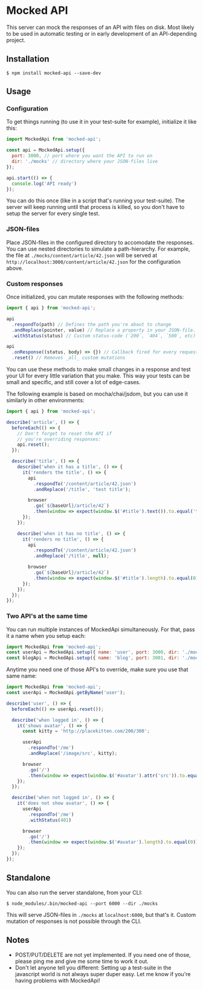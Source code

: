 # Mocked API

This server can mock the responses of an API with files on disk. Most likely to be used in automatic testing or in early development of an API-depending project.

## Installation
```
$ npm install mocked-api --save-dev
```

## Usage

### Configuration
To get things running (to use it in your test-suite for example), initialize it like this:

```js
import MockedApi from 'mocked-api';

const api = MockedApi.setup({
  port: 3000, // port where you want the API to run on
  dir: './mocks' // directory where your JSON-files live
});

api.start(() => {
  console.log('API ready')
});
```

You can do this once (like in a script that's running your test-suite). The server will keep running until that process is killed, so you don't have to setup the server for every single test.

### JSON-files
Place JSON-files in the configured directory to accomodate the responses. You can use nested directories to simulate a path-hierarchy. For example, the file at `./mocks/content/article/42.json` will be served at `http://localhost:3000/content/article/42.json` for the configuration above.

### Custom responses
Once initialized, you can mutate responses with the following methods:

```js
import { api } from 'mocked-api';

api
  .respondTo(path) // Defines the path you're about to change
  .andReplace(pointer, value) // Replace a property in your JSON-file. This is based on JSON-pointers, described in [RFC 6901](https://tools.ietf.org/html/rfc6901).
  .withStatus(status) // Custom status-code (`200`, `404`, `500`, etc)

api
  .onResponse((status, body) => {}) // Callback fired for every request, handy for debugging
  .reset() // Removes _all_ custom mutations
```

You can use these methods to make small changes in a response and test your UI for every little variation that you make. This way your tests can be small and specific, and still cover a lot of edge-cases.

The following example is based on mocha/chai/jsdom, but you can use it similarly in other environments:

```js
import { api } from 'mocked-api';

describe('article', () => {
  beforeEach(() => {
    // Don't forget to reset the API if
    // you're overriding responses:
    api.reset();
  });

  describe('title', () => {
    describe('when it has a title', () => {
      it('renders the title', () => {
        api
          .respondTo('/content/article/42.json')
          .andReplace('/title', 'test title');

        browser
          .go(`${baseUrl}/article/42`)
          .then(window => expect(window.$('#title').text()).to.equal('test title'));
      });
    });

    describe('when it has no title', () => {
      it('renders no title', () => {
        api
          .respondTo('/content/article/42.json')
          .andReplace('/title', null);

        browser
          .go(`${baseUrl}/article/42`)
          .then(window => expect(window.$('#title').length).to.equal(0));
      });
    });
  });
});
```

### Two API's at the same time
You can run multiple instances of MockedApi simultaneously. For that, pass it a name when you setup each:

```js
import MockedApi from 'mocked-api';
const userApi = MockedApi.setup({ name: 'user', port: 3000, dir: './mocks/user' });
const blogApi = MockedApi.setup({ name: 'blog', port: 3001, dir: './mocks/blog' });
```

Anytime you need one of those API's to override, make sure you use that same name:

```js
import MockedApi from 'mocked-api';
const userApi = MockedApi.getByName('user');

describe('user', () => {
  beforeEach(() => userApi.reset());

  describe('when logged in', () => {
    it('shows avatar', () => {
      const kitty = 'http://placekitten.com/200/300';

      userApi
        .respondTo('/me')
        .andReplace('/image/src', kitty);

      browser
        .go('/')
        .then(window => expect(window.$('#avatar').attr('src')).to.equal(kitty));
    });
  });

  describe('when not logged in', () => {
    it('does not show avatar', () => {
      userApi
        .respondTo('/me')
        .withStatus(401)

      browser
        .go('/')
        .then(window => expect(window.$('#avatar').length).to.equal(0));
    });
  });
});
```

## Standalone
You can also run the server standalone, from your CLI:

```
$ node_modules/.bin/mocked-api --port 6000 --dir ./mocks
```

This will serve JSON-files in `./mocks` at `localhost:6000`, but that's it. Custom mutation of responses is not possible through the CLI.

## Notes

- POST/PUT/DELETE are not yet implemented. If you need one of those, please ping me and give me some time to work it out.
- Don't let anyone tell you different: Setting up a test-suite in the javascript world is not always super duper easy. Let me know if you're having problems with MockedApi!
